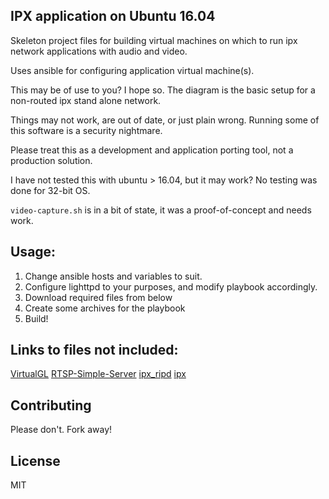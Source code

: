 ## IPX application on Ubuntu 16.04

Skeleton project files for building virtual machines on which to run ipx network applications with audio and video.

Uses ansible for configuring application virtual machine(s).

This may be of use to you? I hope so. The diagram is the basic setup for a non-routed ipx stand alone network.

Things may not work, are out of date, or just plain wrong. Running some of this software is a security nightmare. 

Please treat this as a development and application porting tool, not a production solution.

I have not tested this with ubuntu > 16.04, but it may work? No testing was done for 32-bit OS.

`video-capture.sh` is in a bit of state, it was a proof-of-concept and needs work.

## Usage:

1) Change ansible hosts and variables to suit.
2) Configure lighttpd to your purposes, and modify playbook accordingly.
3) Download required files from below
4) Create some archives for the playbook
5) Build!

## Links to files not included:

[VirtualGL](https://github.com/VirtualGL/virtualgl)
[RTSP-Simple-Server](https://github.com/aler9/rtsp-simple-server)
[ipx_ripd](http://launchpadlibrarian.net/1250387/ipxripd_0.7-13.1_amd64.deb)
[ipx](http://archive.ubuntu.com/ubuntu/pool/universe/n/ncpfs/ipx_2.2.6-8_amd64.deb)


## Contributing

Please don't. Fork away!


## License

MIT
